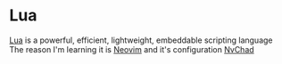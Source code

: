 # Lua
[Lua](https://www.lua.org/about.html) is a powerful, efficient, lightweight, embeddable scripting language  
The reason I'm learning it is [Neovim](../Linux/Neovim.md) and it's configuration [NvChad](../Linux/NvChad.md)

